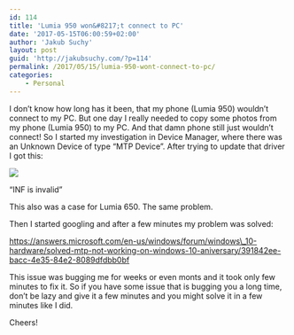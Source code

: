 ```yaml
---
id: 114
title: 'Lumia 950 won&#8217;t connect to PC'
date: '2017-05-15T06:00:59+02:00'
author: 'Jakub Suchy'
layout: post
guid: 'http://jakubsuchy.com/?p=114'
permalink: /2017/05/15/lumia-950-wont-connect-to-pc/
categories:
    - Personal
---
```


I don’t know how long has it been, that my phone (Lumia 950) wouldn’t connect to my PC. But one day I really needed to copy some photos from my phone (Lumia 950) to my PC. And that damn phone still just wouldn’t connect! So I started my investigation in Device Manager, where there was an Unknown Device of type “MTP Device”. After trying to update that driver I got this:

[![](http://jakubsuchy.com/wp-content/uploads/2017/05/mmc_2017-05-12_19-14-22-300x246.png)](http://jakubsuchy.com/wp-content/uploads/2017/05/mmc_2017-05-12_19-14-22.png)

“INF is invalid”

This also was a case for Lumia 650. The same problem.

Then I started googling and after a few minutes my problem was solved:

https://answers.microsoft.com/en-us/windows/forum/windows\_10-hardware/solved-mtp-not-working-on-windows-10-aniversary/391842ee-bacc-4e35-84e2-8089dfdbb0bf

This issue was bugging me for weeks or even monts and it took only few minutes to fix it. So if you have some issue that is bugging you a long time, don’t be lazy and give it a few minutes and you might solve it in a few minutes like I did.

Cheers!